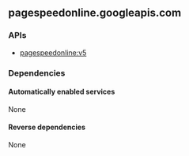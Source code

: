 ## pagespeedonline.googleapis.com

### APIs

* [ pagespeedonline:v5 ]( https://pagespeedonline.googleapis.com/$discovery/rest?version=v5 )

### Dependencies

#### Automatically enabled services

None

#### Reverse dependencies

None
